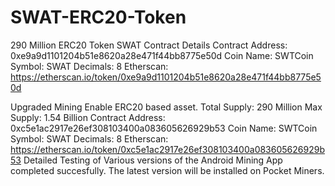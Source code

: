 # SWAT-ERC20-Token
290 Million ERC20 Token SWAT Contract Details
Contract Address: 0xe9a9d1101204b51e8620a28e471f44bb8775e50d
Coin Name: SWTCoin
Symbol: SWAT
Decimals: 8
Etherscan: https://etherscan.io/token/0xe9a9d1101204b51e8620a28e471f44bb8775e50d

Upgraded Mining Enable ERC20 based asset.
Total Supply: 290 Million
Max Supply: 1.54 Billion
Contract Address: 0xc5e1ac2917e26ef308103400a083605626929b53
Coin Name: SWTCoin
Symbol: SWAT
Decimals: 8
Etherscan: https://etherscan.io/token/0xc5e1ac2917e26ef308103400a083605626929b53
Detailed Testing of Various versions of the Android Mining App completed succesfully. The latest version will be installed on Pocket Miners.
